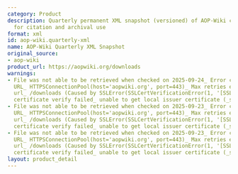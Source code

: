```yaml
---
category: Product
description: Quarterly permanent XML snapshot (versioned) of AOP-Wiki content suitable
  for citation and archival use
format: xml
id: aop-wiki.quarterly-xml
name: AOP-Wiki Quarterly XML Snapshot
original_source:
- aop-wiki
product_url: https://aopwiki.org/downloads
warnings:
- File was not able to be retrieved when checked on 2025-09-24_ Error connecting to
  URL_ HTTPSConnectionPool(host='aopwiki.org', port=443)_ Max retries exceeded with
  url_ /downloads (Caused by SSLError(SSLCertVerificationError(1, '[SSL_ CERTIFICATE_VERIFY_FAILED]
  certificate verify failed_ unable to get local issuer certificate (_ssl.c_1000)')))
- File was not able to be retrieved when checked on 2025-09-23_ Error connecting to
  URL_ HTTPSConnectionPool(host='aopwiki.org', port=443)_ Max retries exceeded with
  url_ /downloads (Caused by SSLError(SSLCertVerificationError(1, '[SSL_ CERTIFICATE_VERIFY_FAILED]
  certificate verify failed_ unable to get local issuer certificate (_ssl.c_1000)')))
- File was not able to be retrieved when checked on 2025-09-23_ Error connecting to
  URL_ HTTPSConnectionPool(host='aopwiki.org', port=443)_ Max retries exceeded with
  url_ /downloads (Caused by SSLError(SSLCertVerificationError(1, '[SSL_ CERTIFICATE_VERIFY_FAILED]
  certificate verify failed_ unable to get local issuer certificate (_ssl.c_1017)')))
layout: product_detail
---
```

